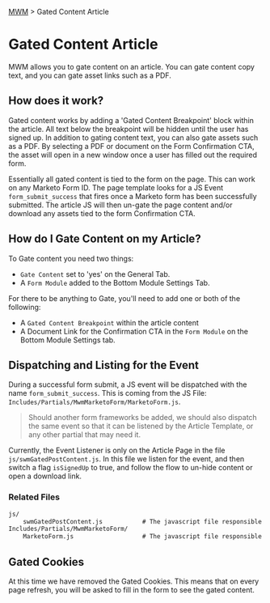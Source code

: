 [MWM](README.md) > Gated Content Article

# Gated Content Article

MWM allows you to gate content on an article.  You can gate content copy text, and you can gate asset links such as a PDF.

## How does it work?

Gated content works by adding a 'Gated Content Breakpoint' block within the article.  All text below the breakpoint will
be hidden until the user has signed up.  In addition to gating content text, you can also gate assets such as a 
PDF.  By selecting a PDF or document on the Form Confirmation CTA, the asset will open in a new window once a user has 
filled out the required form.

Essentially all gated content is tied to the form on the page.  This can work on any Marketo Form ID.  The page template
looks for a JS Event `form_submit_success` that fires once a Marketo form has been successfully submitted.  The article 
JS will then un-gate the page content and/or download any assets tied to the form Confirmation CTA.

## How do I Gate Content on my Article?

To Gate content you need two things:
* `Gate Content` set to 'yes' on the General Tab.
* A `Form Module` added to the Bottom Module Settings Tab.

For there to be anything to Gate, you'll need to add one or both of the following:
* A `Gated Content Breakpoint` within the article content
* A Document Link for the Confirmation CTA in the `Form Module` on the Bottom Module Settings tab.

## Dispatching and Listing for the Event

During a successful form submit, a JS event will be dispatched with the name `form_submit_success`.  This is coming from
the JS File: `Includes/Partials/MwmMarketoForm/MarketoForm.js`.  

>Should another form frameworks be added, we should also dispatch the same event so that it can be listened by the 
> Article Template, or any other partial that may need it.

Currently, the Event Listener is only on the Article Page in the file `js/swmGatedPostContent.js`.  In this file we 
listen for the event, and then switch a flag `isSignedUp` to true, and follow the flow to un-hide content or
open a download link.

### Related Files

```markdown
js/
    swmGatedPostContent.js           # The javascript file responsible for hiding and showing Article Gated Content
Includes/Partials/MwmMarketoForm/
    MarketoForm.js                   # The javascript file responsible for triggering the Event
```

## Gated Cookies

At this time we have removed the Gated Cookies.  This means that on every page refresh, you will be asked to fill in 
the form to see the gated content.  
